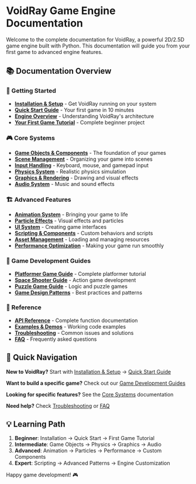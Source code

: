 
# VoidRay Game Engine Documentation

Welcome to the complete documentation for VoidRay, a powerful 2D/2.5D game engine built with Python. This documentation will guide you from your first game to advanced engine features.

## 📚 Documentation Overview

### 🚀 Getting Started
- **[Installation & Setup](installation.md)** - Get VoidRay running on your system
- **[Quick Start Guide](quick_start.md)** - Your first game in 10 minutes
- **[Engine Overview](engine_overview.md)** - Understanding VoidRay's architecture
- **[Your First Game Tutorial](first_game_tutorial.md)** - Complete beginner project

### 🎮 Core Systems
- **[Game Objects & Components](game_objects.md)** - The foundation of your games
- **[Scene Management](scenes.md)** - Organizing your game into scenes
- **[Input Handling](input.md)** - Keyboard, mouse, and gamepad input
- **[Physics System](physics.md)** - Realistic physics simulation
- **[Graphics & Rendering](graphics.md)** - Drawing and visual effects
- **[Audio System](audio.md)** - Music and sound effects

### 🏗️ Advanced Features
- **[Animation System](animation.md)** - Bringing your game to life
- **[Particle Effects](particles.md)** - Visual effects and particles
- **[UI System](ui.md)** - Creating game interfaces
- **[Scripting & Components](scripting.md)** - Custom behaviors and scripts
- **[Asset Management](assets.md)** - Loading and managing resources
- **[Performance Optimization](performance.md)** - Making your game run smoothly

### 🎯 Game Development Guides
- **[Platformer Game Guide](guide_platformer.md)** - Complete platformer tutorial
- **[Space Shooter Guide](guide_shooter.md)** - Action game development
- **[Puzzle Game Guide](guide_puzzle.md)** - Logic and puzzle games
- **[Game Design Patterns](patterns.md)** - Best practices and patterns

### 📖 Reference
- **[API Reference](api_reference.md)** - Complete function documentation
- **[Examples & Demos](examples.md)** - Working code examples
- **[Troubleshooting](troubleshooting.md)** - Common issues and solutions
- **[FAQ](faq.md)** - Frequently asked questions

## 🎯 Quick Navigation

**New to VoidRay?** Start with [Installation & Setup](installation.md) → [Quick Start Guide](quick_start.md)

**Want to build a specific game?** Check out our [Game Development Guides](#-game-development-guides)

**Looking for specific features?** See the [Core Systems](#-core-systems) documentation

**Need help?** Check [Troubleshooting](troubleshooting.md) or [FAQ](faq.md)

## 💡 Learning Path

1. **Beginner**: Installation → Quick Start → First Game Tutorial
2. **Intermediate**: Game Objects → Physics → Graphics → Audio
3. **Advanced**: Animation → Particles → Performance → Custom Components
4. **Expert**: Scripting → Advanced Patterns → Engine Customization

Happy game development! 🎮
